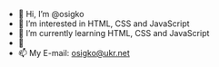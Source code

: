 - 👋 Hi, I’m @osigko
- 👀 I’m interested in HTML, CSS and JavaScript
- 🌱 I’m currently learning HTML, CSS and JavaScript
- 💞️ 
- 📫 My E-mail: osigko@ukr.net

<!---
osigko/osigko is a ✨ special ✨ repository because its `README.md` (this file) appears on your GitHub profile.
You can click the Preview link to take a look at your changes.
--->
